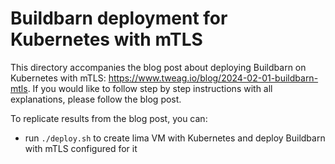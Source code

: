 # Buildbarn deployment for Kubernetes with mTLS

This directory accompanies the blog post about deploying Buildbarn on
Kubernetes with mTLS: https://www.tweag.io/blog/2024-02-01-buildbarn-mtls.
If you would like to follow step by step instructions with all explanations,
please follow the blog post.

To replicate results from the blog post, you can:

- run `./deploy.sh` to create lima VM with Kubernetes and deploy Buildbarn with
  mTLS configured for it
